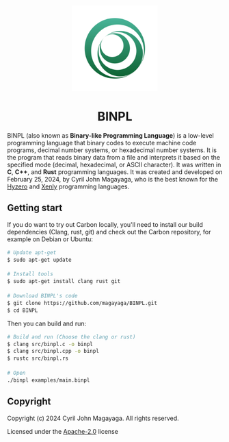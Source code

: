<p align="center">
  <a href="https://github.com/Magayaga/CyNeo">
    <img src="assets/logo.svg" width="200" height="200">
  </a>
</p>

<h1 align="center">BINPL</h1>

BINPL (also known as **Binary-like Programming Language**) is a low-level programming language that binary codes to execute machine code programs, decimal number systems, or hexadecimal number systems. It is the program that reads binary data from a file and interprets it based on the specified mode (decimal, hexadecimal, or ASCII character). It was written in **C**, **C++**, and **Rust** programming languages. It was created and developed on February 25, 2024, by Cyril John Magayaga, who is the best known for the [Hyzero](https://github.com/magayaga/hyzero) and [Xenly](https://github.com/magayaga/xenly) programming languages.

## Getting start

If you do want to try out Carbon locally, you'll need to install our build dependencies (Clang, rust, git) and check out the Carbon repository, for example on Debian or Ubuntu:

```bash
# Update apt-get
$ sudo apt-get update

# Install tools
$ sudo apt-get install clang rust git

# Download BINPL's code
$ git clone https://github.com/magayaga/BINPL.git
$ cd BINPL
```

Then you can build and run:

```bash
# Build and run (Choose the clang or rust)
$ clang src/binpl.c -o binpl
$ clang src/binpl.cpp -o binpl
$ rustc src/binpl.rs

# Open
./binpl examples/main.binpl
```

## Copyright

Copyright (c) 2024 Cyril John Magayaga. All rights reserved.

Licensed under the [Apache-2.0](LICENSE) license
